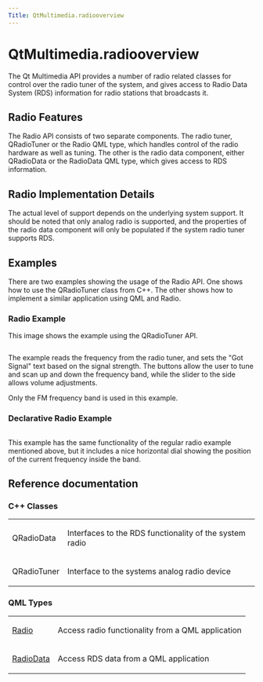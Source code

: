 ```yaml
---
Title: QtMultimedia.radiooverview
---
```


# QtMultimedia.radiooverview

<span class="subtitle"></span>
<!-- $$$radiooverview.html-description -->
<p>The Qt Multimedia API provides a number of radio related classes for control over the radio tuner of the system, and gives access to Radio Data System (RDS) information for radio stations that broadcasts it.</p>
<h2 id="radio-features">Radio Features</h2>
<p>The Radio API consists of two separate components. The radio tuner, QRadioTuner or the Radio QML type, which handles control of the radio hardware as well as tuning. The other is the radio data component, either QRadioData or the RadioData QML type, which gives access to RDS information.</p>
<h2 id="radio-implementation-details">Radio Implementation Details</h2>
<p>The actual level of support depends on the underlying system support. It should be noted that only analog radio is supported, and the properties of the radio data component will only be populated if the system radio tuner supports RDS.</p>
<h2 id="examples">Examples</h2>
<p>There are two examples showing the usage of the Radio API. One shows how to use the QRadioTuner class from C++. The other shows how to implement a similar application using QML and Radio.</p>
<h3 >Radio Example</h3>
<p>This image shows the example using the QRadioTuner API.</p>
<p class="centerAlign"><img src="../../media/radio-example.png" alt="" /></p><p>The example reads the frequency from the radio tuner, and sets the &quot;Got Signal&quot; text based on the signal strength. The buttons allow the user to tune and scan up and down the frequency band, while the slider to the side allows volume adjustments.</p>
<p>Only the FM frequency band is used in this example.</p>
<h3 >Declarative Radio Example</h3>
<p class="centerAlign"><img src="../../media/declarative-radio-example.png" alt="" /></p><p>This example has the same functionality of the regular radio example mentioned above, but it includes a nice horizontal dial showing the position of the current frequency inside the band.</p>
<h2 id="reference-documentation">Reference documentation</h2>
<h3 >C++ Classes</h3>
<table class="annotated">
<tr class="odd topAlign"><td class="tblName"><p>QRadioData</p></td><td class="tblDescr"><p>Interfaces to the RDS functionality of the system radio</p></td></tr>
<tr class="even topAlign"><td class="tblName"><p>QRadioTuner</p></td><td class="tblDescr"><p>Interface to the systems analog radio device</p></td></tr>
</table>
<h3 >QML Types</h3>
<table class="annotated">
<tr class="odd topAlign"><td class="tblName"><p><a href="QtMultimedia.Radio.md">Radio</a></p></td><td class="tblDescr"><p>Access radio functionality from a QML application</p></td></tr>
<tr class="even topAlign"><td class="tblName"><p><a href="QtMultimedia.RadioData.md">RadioData</a></p></td><td class="tblDescr"><p>Access RDS data from a QML application</p></td></tr>
</table>
<!-- @@@radiooverview.html -->
